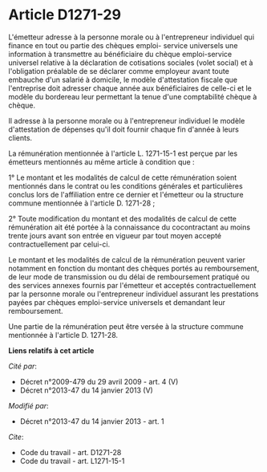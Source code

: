 # Article D1271-29

L'émetteur adresse à la personne morale ou à l'entrepreneur individuel qui finance en tout ou partie des chèques emploi-
service universels une information à transmettre au bénéficiaire du chèque emploi-service universel relative à la déclaration
de cotisations sociales (volet social) et à l'obligation préalable de se déclarer comme employeur avant toute embauche d'un
salarié à domicile, le modèle d'attestation fiscale que l'entreprise doit adresser chaque année aux bénéficiaires de celle-ci
et le modèle du bordereau leur permettant la tenue d'une comptabilité chèque à chèque. 

Il adresse à la personne morale ou à l'entrepreneur individuel le modèle d'attestation de dépenses qu'il doit fournir chaque
fin d'année à leurs clients. 

La rémunération mentionnée à l'article L. 1271-15-1 est perçue par les émetteurs mentionnés au même article à condition
que : 

1° Le montant et les modalités de calcul de cette rémunération soient mentionnés dans le contrat ou les conditions générales
et particulières conclus lors de l'affiliation entre ce dernier et l'émetteur ou la structure commune mentionnée à l'article
D. 1271-28 ; 

2° Toute modification du montant et des modalités de calcul de cette rémunération ait été portée à la connaissance du
cocontractant au moins trente jours avant son entrée en vigueur par tout moyen accepté contractuellement par celui-ci. 

Le montant et les modalités de calcul de la rémunération peuvent varier notamment en fonction du montant des chèques portés
au remboursement, de leur mode de transmission ou du délai de remboursement pratiqué ou des services annexes fournis par
l'émetteur et acceptés contractuellement par la personne morale ou l'entrepreneur individuel assurant les prestations payées
par chèques emploi-service universels et demandant leur remboursement. 

Une partie de la rémunération peut être versée à la structure commune mentionnée à l'article D. 1271-28.

**Liens relatifs à cet article**

_Cité par_:

  - Décret n°2009-479 du 29 avril 2009 - art. 4 (V)
  - Décret n°2013-47 du 14 janvier 2013 (V)

_Modifié par_:

  - Décret n°2013-47 du 14 janvier 2013 - art. 1

_Cite_:

  - Code du travail - art. D1271-28
  - Code du travail - art. L1271-15-1
